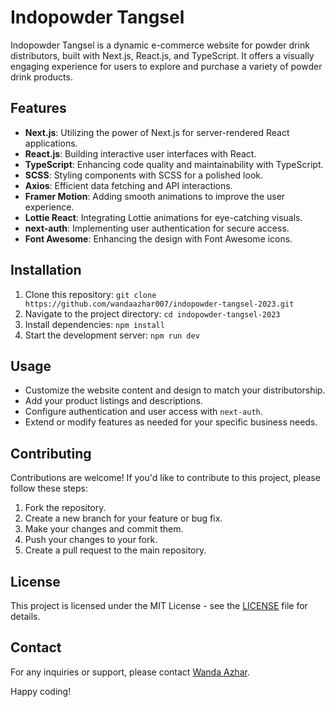 # Indopowder Tangsel

<!-- ![Indopowder Tangsel](link-to-your-image.png) -->

Indopowder Tangsel is a dynamic e-commerce website for powder drink distributors, built with Next.js, React.js, and TypeScript. It offers a visually engaging experience for users to explore and purchase a variety of powder drink products.

## Features

- **Next.js**: Utilizing the power of Next.js for server-rendered React applications.
- **React.js**: Building interactive user interfaces with React.
- **TypeScript**: Enhancing code quality and maintainability with TypeScript.
- **SCSS**: Styling components with SCSS for a polished look.
- **Axios**: Efficient data fetching and API interactions.
- **Framer Motion**: Adding smooth animations to improve the user experience.
- **Lottie React**: Integrating Lottie animations for eye-catching visuals.
- **next-auth**: Implementing user authentication for secure access.
- **Font Awesome**: Enhancing the design with Font Awesome icons.

## Installation

1. Clone this repository: `git clone https://github.com/wandaazhar007/indopowder-tangsel-2023.git`
2. Navigate to the project directory: `cd indopowder-tangsel-2023`
3. Install dependencies: `npm install`
4. Start the development server: `npm run dev`

## Usage

- Customize the website content and design to match your distributorship.
- Add your product listings and descriptions.
- Configure authentication and user access with `next-auth`.
- Extend or modify features as needed for your specific business needs.

## Contributing

Contributions are welcome! If you'd like to contribute to this project, please follow these steps:

1. Fork the repository.
2. Create a new branch for your feature or bug fix.
3. Make your changes and commit them.
4. Push your changes to your fork.
5. Create a pull request to the main repository.

## License

This project is licensed under the MIT License - see the [LICENSE](LICENSE) file for details.

## Contact

For any inquiries or support, please contact [Wanda Azhar](mailto:wandaazhar@gmail.com).

Happy coding!

